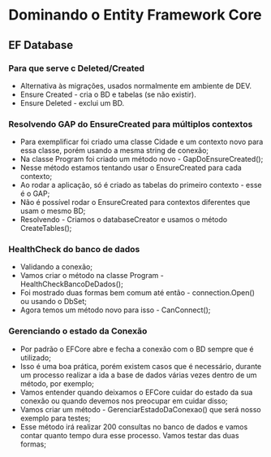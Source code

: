 # Dominando o Entity Framework Core

## EF Database

### Para que serve c Deleted/Created

- Alternativa às migrações, usados normalmente em ambiente de DEV.
- Ensure Created - cria o BD e tabelas (se não existir).
- Ensure Deleted - exclui um BD.

### Resolvendo GAP do EnsureCreated para múltiplos contextos

- Para exemplificar foi criado uma classe Cidade e um contexto novo para essa classe, porém usando a mesma string de conexão;
- Na classe Program foi criado um método novo - GapDoEnsureCreated();
- Nesse método estamos tentando usar o EnsureCreated para cada contexto;
- Ao rodar a aplicação, só é criado as tabelas do primeiro contexto - esse é o GAP;
- Não é possível rodar o EnsureCreated para contextos diferentes que usam o mesmo BD;
- Resolvendo - Criamos o databaseCreator e usamos o método CreateTables();

### HealthCheck do banco de dados

- Validando a conexão;
- Vamos criar o método na classe Program - HealthCheckBancoDeDados();
- Foi mostrado duas formas bem comum até então - connection.Open() ou usando o DbSet;
- Agora temos um método novo para isso - CanConnect();

### Gerenciando o estado da Conexão

- Por padrão o EFCore abre e fecha a conexão com o BD sempre que é utilizado;
- Isso é uma boa prática, porém existem casos que é necessário, durante um processo realizar a ida a base de dados várias vezes dentro de um método, por exemplo;
- Vamos entender quando deixamos o EFCore cuidar do estado da sua conexão ou quando devemos nos preocupar em cuidar disso;
- Vamos criar um método - GerenciarEstadoDaConexao() que será nosso exemplo para testes;
- Esse método irá realizar 200 consultas no banco de dados e vamos contar quanto tempo dura esse processo. Vamos testar das duas formas;

